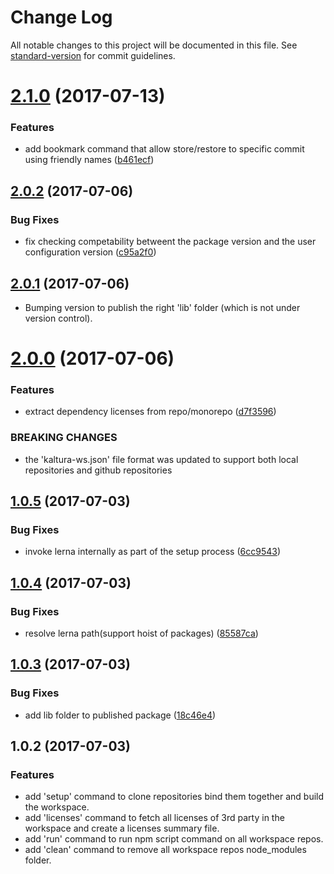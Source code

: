 # Change Log

All notable changes to this project will be documented in this file. See [standard-version](https://github.com/conventional-changelog/standard-version) for commit guidelines.

<a name="2.1.0"></a>
# [2.1.0](https://github.com/kaltura/kaltura-ng-dev-workspace/compare/v2.0.2...v2.1.0) (2017-07-13)


### Features

* add bookmark command that allow store/restore to specific commit using friendly names ([b461ecf](https://github.com/kaltura/kaltura-ng-dev-workspace/commit/b461ecf))



<a name="2.0.2"></a>
## [2.0.2](https://github.com/kaltura/kaltura-ng-dev-workspace/compare/v2.0.1...v2.0.2) (2017-07-06)


### Bug Fixes

* fix checking competability betweent the package version and the user configuration version ([c95a2f0](https://github.com/kaltura/kaltura-ng-dev-workspace/commit/c95a2f0))



<a name="2.0.1"></a>
## [2.0.1](https://github.com/kaltura/kaltura-ng-dev-workspace/compare/v2.0.0...v2.0.1) (2017-07-06)

* Bumping version to publish the right 'lib' folder (which is not under version control).

<a name="2.0.0"></a>
# [2.0.0](https://github.com/kaltura/kaltura-ng-dev-workspace/compare/v1.0.5...v2.0.0) (2017-07-06)


### Features

* extract dependency licenses from repo/monorepo ([d7f3596](https://github.com/kaltura/kaltura-ng-dev-workspace/commit/d7f3596))


### BREAKING CHANGES

* the 'kaltura-ws.json' file format was updated to support both local repositories and github repositories



<a name="1.0.5"></a>
## [1.0.5](https://github.com/kaltura/kaltura-ng-dev-workspace/compare/v1.0.4...v1.0.5) (2017-07-03)


### Bug Fixes

* invoke lerna internally as part of the setup process ([6cc9543](https://github.com/kaltura/kaltura-ng-dev-workspace/commit/6cc9543))



<a name="1.0.4"></a>
## [1.0.4](https://github.com/kaltura/kaltura-ng-dev-workspace/compare/v1.0.3...v1.0.4) (2017-07-03)


### Bug Fixes

* resolve lerna path(support hoist of packages) ([85587ca](https://github.com/kaltura/kaltura-ng-dev-workspace/commit/85587ca))



<a name="1.0.3"></a>
## [1.0.3](https://github.com/kaltura/kaltura-ng-dev-workspace/compare/v1.0.2...v1.0.3) (2017-07-03)


### Bug Fixes

* add lib folder to published package ([18c46e4](https://github.com/kaltura/kaltura-ng-dev-workspace/commit/18c46e4))



<a name="1.0.2"></a>
## 1.0.2 (2017-07-03)


### Features

* add 'setup' command to clone repositories bind them together and build the workspace.
* add 'licenses' command to fetch all licenses of 3rd party in the workspace and create a licenses summary file.
* add 'run' command to run npm script command on all workspace repos.
* add 'clean' command to remove all workspace repos node_modules folder.